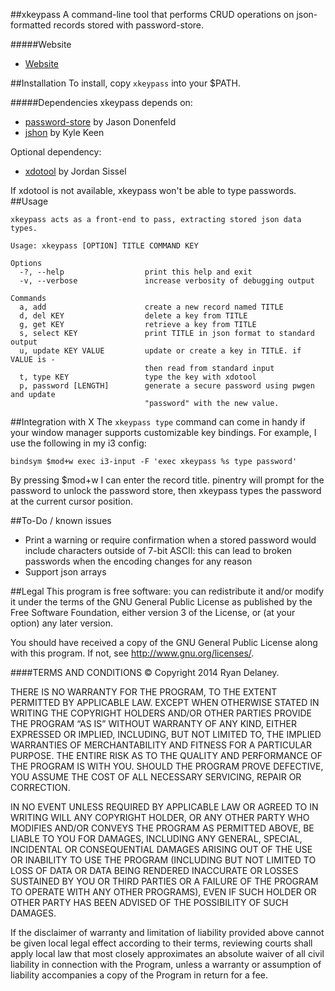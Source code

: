 ##xkeypass
A command-line tool that performs CRUD operations on json-formatted records
stored with password-store.

#####Website
* [Website](https://github.com/rpdelaney/xkeypass)

##Installation
To install, copy `xkeypass` into your $PATH.

#####Dependencies
xkeypass depends on:

* [password-store](http://www.zx2c4.com/projects/password-store/) by Jason Donenfeld
* [jshon](http://kmkeen.com/jshon/) by Kyle Keen

Optional dependency:

* [xdotool](http://www.semicomplete.com/projects/xdotool/) by Jordan Sissel

If xdotool is not available, xkeypass won't be able to type passwords.
##Usage
```
xkeypass acts as a front-end to pass, extracting stored json data types.

Usage: xkeypass [OPTION] TITLE COMMAND KEY

Options
  -?, --help                  print this help and exit
  -v, --verbose               increase verbosity of debugging output

Commands
  a, add                      create a new record named TITLE
  d, del KEY                  delete a key from TITLE
  g, get KEY                  retrieve a key from TITLE
  s, select KEY               print TITLE in json format to standard output
  u, update KEY VALUE         update or create a key in TITLE. if VALUE is -
                              then read from standard input
  t, type KEY                 type the key with xdotool
  p, password [LENGTH]        generate a secure password using pwgen and update
                              "password" with the new value.
```

##Integration with X
The `xkeypass type` command can come in handy if your window manager supports
customizable key bindings. For example, I use the following in my i3 config:

```
bindsym $mod+w exec i3-input -F 'exec xkeypass %s type password'
```

By pressing $mod+w I can enter the record title. pinentry will prompt for the
password to unlock the password store, then xkeypass types the password at the
current cursor position.

##To-Do / known issues
* Print a warning or require confirmation when a stored password would include
  characters outside of 7-bit ASCII: this can lead to broken passwords when the
  encoding changes for any reason
* Support json arrays

##Legal
This program is free software: you can redistribute it and/or modify it
under the terms of the GNU General Public License as published by the
Free Software Foundation, either version 3 of the License, or (at your
option) any later version.

You should have received a copy of the GNU General Public License along
with this program.  If not, see <http://www.gnu.org/licenses/>.

####TERMS AND CONDITIONS
© Copyright 2014 Ryan Delaney.

THERE IS NO WARRANTY FOR THE PROGRAM, TO THE EXTENT PERMITTED BY
APPLICABLE LAW.  EXCEPT WHEN OTHERWISE STATED IN WRITING THE COPYRIGHT
HOLDERS AND/OR OTHER PARTIES PROVIDE THE PROGRAM “AS IS” WITHOUT
WARRANTY OF ANY KIND, EITHER EXPRESSED OR IMPLIED, INCLUDING, BUT NOT
LIMITED TO, THE IMPLIED WARRANTIES OF MERCHANTABILITY AND FITNESS FOR A
PARTICULAR PURPOSE. THE ENTIRE RISK AS TO THE QUALITY AND PERFORMANCE
OF THE PROGRAM IS WITH YOU.  SHOULD THE PROGRAM PROVE DEFECTIVE, YOU
ASSUME THE COST OF ALL NECESSARY SERVICING, REPAIR OR CORRECTION.

IN NO EVENT UNLESS REQUIRED BY APPLICABLE LAW OR AGREED TO IN WRITING
WILL ANY COPYRIGHT HOLDER, OR ANY OTHER PARTY WHO MODIFIES AND/OR
CONVEYS THE PROGRAM AS PERMITTED ABOVE, BE LIABLE TO YOU FOR DAMAGES,
INCLUDING ANY GENERAL, SPECIAL, INCIDENTAL OR CONSEQUENTIAL DAMAGES
ARISING OUT OF THE USE OR INABILITY TO USE THE PROGRAM (INCLUDING BUT
NOT LIMITED TO LOSS OF DATA OR DATA BEING RENDERED INACCURATE OR LOSSES
SUSTAINED BY YOU OR THIRD PARTIES OR A FAILURE OF THE PROGRAM TO
OPERATE WITH ANY OTHER PROGRAMS), EVEN IF SUCH HOLDER OR OTHER PARTY
HAS BEEN ADVISED OF THE POSSIBILITY OF SUCH DAMAGES.

If the disclaimer of warranty and limitation of liability provided
above cannot be given local legal effect according to their terms,
reviewing courts shall apply local law that most closely approximates
an absolute waiver of all civil liability in connection with the
Program, unless a warranty or assumption of liability accompanies a
copy of the Program in return for a fee.
